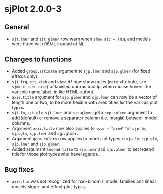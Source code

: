 # sjPlot 2.0.0-3

## General

* `sjt.lmer` and `sjt.glmer` now warn when `show.aic = TRUE` and models were fitted with REML instead of ML.

## Changes to functions

* Added `group.estimate` argument to `sjp.lmer` and `sjp.glmer` (for fixed effetcs only).
* `sjt.frq`, `sjt.xtab` and `view_df` now show notes (`note`-attribute, see `sjmisc::set_note`) of labelled data as tooltip, when mouse hovers the variable name/label, in the HTML-output.
* `axis.title` argument for `sjp.glmer` and `sjp.lmer` can now be a vector of length one or two, to be more flexible with axes titles for the various plot types.
* `sjt.lm`, `sjt.glm`, `sjt.lmer` and `sjt.glmer` get a `sep.column` argument to add (default) or remove a separator column (i.e. margin) between model columns.
* Argument `axis.title` now also applies to `type = "pred"` for `sjp.lm`, `sjp.glm`, `sjp.lmer` and `sjp.glmer`.
* Argument `geom.colors` now applies to more plot types in `sjp.lm`, `sjp.glm`, `sjp.lmer` and `sjp.glmer`. 
* Added argument `legend.title` to `sjp.lmer` and `sjp.glmer` to set legend title for those plot types who have legends.

## Bug fixes

* `axis.lim` was not recognized for non-binomial model families and linear models slope- and effect-plot-types.
